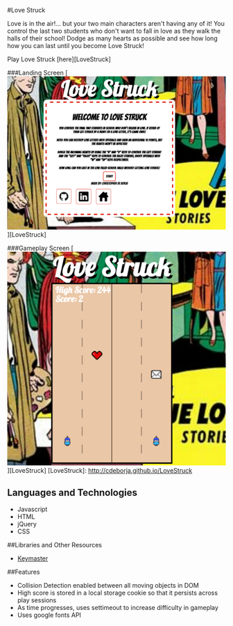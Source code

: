 #Love Struck

Love is in the air!... but your two main characters aren't having any of it! You control the last two students who don't want to fall in love as they walk the halls of their school! Dodge as many hearts as possible and see how long how you can last until you become Love Struck!

Play Love Struck [here][LoveStruck]

###Landing Screen
[![Image of Love Struck Landing Screen](images/landing_screen.png)][LoveStruck]

###Gameplay Screen
[![Image of Love Struck Gameplay](images/gameplay_screen.png)][LoveStruck]
[LoveStruck]: http://cdeborja.github.io/LoveStruck

## Languages and Technologies
* Javascript
* HTML
* jQuery
* CSS

##Libraries and Other Resources
* [Keymaster](https://github.com/madrobby/keymaster)

##Features
* Collision Detection enabled between all moving objects in DOM
* High score is stored in a local storage cookie so that it persists across play sessions
* As time progresses, uses settimeout to increase difficulty in gameplay
* Uses google fonts API
